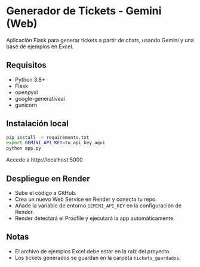 # Generador de Tickets - Gemini (Web)

Aplicación Flask para generar tickets a partir de chats, usando Gemini y una base de ejemplos en Excel.

## Requisitos
- Python 3.8+
- Flask
- openpyxl
- google-generativeai
- gunicorn

## Instalación local

```bash
pip install -r requirements.txt
export GEMINI_API_KEY=tu_api_key_aqui
python app.py
```

Accede a http://localhost:5000

## Despliegue en Render
- Sube el código a GitHub.
- Crea un nuevo Web Service en Render y conecta tu repo.
- Añade la variable de entorno `GEMINI_API_KEY` en la configuración de Render.
- Render detectará el Procfile y ejecutará la app automáticamente.

## Notas
- El archivo de ejemplos Excel debe estar en la raíz del proyecto.
- Los tickets generados se guardan en la carpeta `tickets_guardados`. 